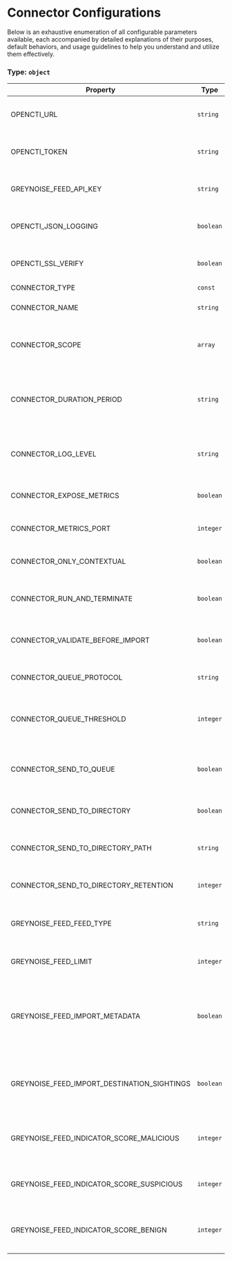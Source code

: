 # Connector Configurations

Below is an exhaustive enumeration of all configurable parameters available, each accompanied by detailed explanations of their purposes, default behaviors, and usage guidelines to help you understand and utilize them effectively.

### Type: `object`

| Property | Type | Required | Possible values | Default | Description |
| -------- | ---- | -------- | --------------- | ------- | ----------- |
| OPENCTI_URL | `string` | ✅ | Format: [`uri`](https://json-schema.org/understanding-json-schema/reference/string#built-in-formats) |  | The base URL of the OpenCTI instance. |
| OPENCTI_TOKEN | `string` | ✅ | string |  | The API token to connect to OpenCTI. |
| GREYNOISE_FEED_API_KEY | `string` | ✅ | Format: [`password`](https://json-schema.org/understanding-json-schema/reference/string#built-in-formats) |  | The API key to connect to Greynoise. |
| OPENCTI_JSON_LOGGING | `boolean` |  | boolean | `true` | Whether to format logs as JSON or not. |
| OPENCTI_SSL_VERIFY | `boolean` |  | boolean | `false` | Whether to check SSL certificate or not. |
| CONNECTOR_TYPE | `const` |  | `EXTERNAL_IMPORT` | `"EXTERNAL_IMPORT"` |  |
| CONNECTOR_NAME | `string` |  | string | `"GreyNoise Feed"` | The name of the connector. |
| CONNECTOR_SCOPE | `array` |  | string | `["greynoisefeed"]` | The scope of the connector, e.g. 'greynoise'. |
| CONNECTOR_DURATION_PERIOD | `string` |  | Format: [`duration`](https://json-schema.org/understanding-json-schema/reference/string#built-in-formats) | `"P1D"` | The period of time to await between two runs of the connector. |
| CONNECTOR_LOG_LEVEL | `string` |  | `debug` `info` `warn` `error` | `"error"` | The minimum level of logs to display. |
| CONNECTOR_EXPOSE_METRICS | `boolean` |  | boolean | `false` | Whether to expose metrics or not. |
| CONNECTOR_METRICS_PORT | `integer` |  | integer | `9095` | The port to expose metrics. |
| CONNECTOR_ONLY_CONTEXTUAL | `boolean` |  | boolean | `false` | Whether to expose metrics or not. |
| CONNECTOR_RUN_AND_TERMINATE | `boolean` |  | boolean | `false` | Connector run-and-terminate flag. |
| CONNECTOR_VALIDATE_BEFORE_IMPORT | `boolean` |  | boolean | `false` | Whether to validate data before import or not. |
| CONNECTOR_QUEUE_PROTOCOL | `string` |  | string | `"amqp"` | The queue protocol to use. |
| CONNECTOR_QUEUE_THRESHOLD | `integer` |  | integer | `500` | Connector queue max size in Mbytes. Default to pycti value. |
| CONNECTOR_SEND_TO_QUEUE | `boolean` |  | boolean | `true` | Connector send-to-queue flag. Default to True. |
| CONNECTOR_SEND_TO_DIRECTORY | `boolean` |  | boolean | `false` | Connector send-to-directory flag. |
| CONNECTOR_SEND_TO_DIRECTORY_PATH | `string` |  | string | `null` | Connector send-to-directory path. |
| CONNECTOR_SEND_TO_DIRECTORY_RETENTION | `integer` |  | integer | `7` | Connector send-to-directory retention. |
| GREYNOISE_FEED_FEED_TYPE | `string` |  | `benign` `malicious` `suspicious` `benign+malicious` `malicious+suspicious` `benign+suspicious+malicious` `all` | `"malicious"` | Type of feed to import. |
| GREYNOISE_FEED_LIMIT | `integer` |  | integer | `10000` | Max number of indicators to ingest. |
| GREYNOISE_FEED_IMPORT_METADATA | `boolean` |  | boolean | `false` | Import metadata (cities, sightings, etc.). ⚠️ Can generate a lot of data. |
| GREYNOISE_FEED_IMPORT_DESTINATION_SIGHTINGS | `boolean` |  | boolean | `false` | Import indicator's countries (from metadata) as a Sighting. |
| GREYNOISE_FEED_INDICATOR_SCORE_MALICIOUS | `integer` |  | `0 <= x <= 100` | `75` | Default indicator score for malicious indicators. |
| GREYNOISE_FEED_INDICATOR_SCORE_SUSPICIOUS | `integer` |  | `0 <= x <= 100` | `50` | Default indicator score for suspicious indicators. |
| GREYNOISE_FEED_INDICATOR_SCORE_BENIGN | `integer` |  | `0 <= x <= 100` | `20` | Default indicator score for benign indicators. |
